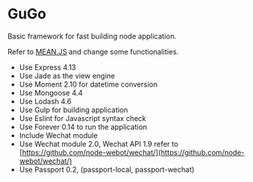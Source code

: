 # GuGo
Basic framework for fast building node application.

Refer to [MEAN.JS](http://meanjs.org/) and change some functionalities.
* Use Express 4.13
* Use Jade as the view engine
* Use Moment 2.10 for datetime conversion
* Use Mongoose 4.4
* Use Lodash 4.6
* Use Gulp for building application
* Use Eslint for Javascript syntax check
* Use Forever 0.14 to run the application
* Include Wechat module
* Use Wechat module 2.0, Wechat API 1.9 refer to [https://github.com/node-webot/wechat/](https://github.com/node-webot/wechat/)
* Use Passport 0.2, (passport-local, passport-wechat)
